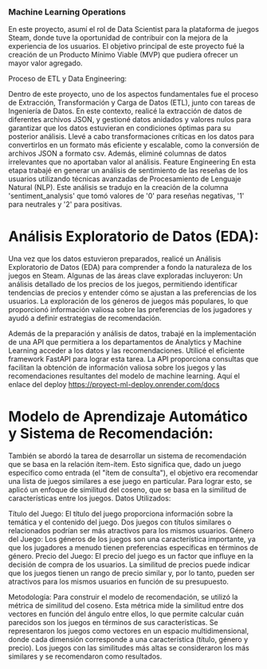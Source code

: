 ###  Machine Learning Operations

En este proyecto, asumí el rol de Data Scientist para la plataforma de juegos Steam, donde tuve la oportunidad de contribuir con la mejora de la experiencia de los usuarios.
El objetivo principal de este proyecto fué la creación de un Producto Mínimo Viable (MVP) que pudiera ofrecer un mayor valor agregado.

Proceso de ETL y Data Engineering:

Dentro de este proyecto, uno de los aspectos fundamentales fue el proceso de Extracción, Transformación y Carga de Datos (ETL), junto con tareas de Ingeniería de Datos.
En este contexto, realicé la extracción de datos de diferentes archivos JSON, y gestioné datos anidados y valores nulos para garantizar que los datos estuvieran en condiciones óptimas para su posterior análisis.
Llevé a cabo transformaciones críticas en los datos para convertirlos en un formato más eficiente y escalable, como la conversión de archivos JSON a formato csv. Además, eliminé columnas de datos irrelevantes que no aportaban valor al análisis.
Feature Engineering
En esta etapa trabajé en generar un análisis de sentimiento de las reseñas de los usuarios utilizando técnicas avanzadas de Procesamiento de Lenguaje Natural (NLP). Este análisis se tradujo en la creación de la columna 'sentiment_analysis'
que tomó valores de '0' para reseñas negativas, '1' para neutrales y '2' para positivas. 

#  Análisis Exploratorio de Datos (EDA):

Una vez que los datos estuvieron preparados, realicé un Análisis Exploratorio de Datos (EDA) para comprender a fondo la naturaleza de los juegos en Steam. Algunas de las áreas clave exploradas incluyeron:
Un análisis detallado de los precios de los juegos, permitiendo identificar tendencias de precios y entender cómo se ajustan a las preferencias de los usuarios.
La exploración de los géneros de juegos más populares, lo que proporcionó información valiosa sobre las preferencias de los jugadores y ayudó a definir estrategias de recomendación.


Además de la preparación y análisis de datos, trabajé en la implementación de una API que permitiera a los departamentos de Analytics y Machine Learning acceder a los datos y las recomendaciones.
Utilicé el eficiente framework FastAPI para lograr esta tarea. La API proporciona consultas que facilitan la obtención de información valiosa sobre los juegos y las recomendaciones resultantes del modelo de machine learning. 
Aquí el enlace del deploy
https://proyect-ml-deploy.onrender.com/docs


#  Modelo de Aprendizaje Automático y Sistema de Recomendación:

También se abordó la tarea de desarrollar un sistema de recomendación que se basa en la relación ítem-ítem. Esto significa que, dado un juego específico como entrada (el "ítem de consulta"), el objetivo era recomendar una lista de juegos similares 
a ese juego en particular. Para lograr esto, se aplicó un enfoque de similitud del coseno, que se basa en la similitud de características entre los juegos.
Datos Utilizados:

Título del Juego: El título del juego proporciona información sobre la temática y el contenido del juego. Dos juegos con títulos similares o relacionados podrían ser más atractivos para los mismos usuarios.
Género del Juego: Los géneros de los juegos son una característica importante, ya que los jugadores a menudo tienen preferencias específicas en términos de género. 
Precio del Juego: El precio del juego es un factor que influye en la decisión de compra de los usuarios. La similitud de precios puede indicar que los juegos tienen un rango de precio similar y, por lo tanto, pueden ser atractivos para los mismos
usuarios en función de su presupuesto.

Metodología:
Para construir el modelo de recomendación, se utilizó la métrica de similitud del coseno. Esta métrica mide la similitud entre dos vectores en función del ángulo entre ellos, 
lo que permite calcular cuán parecidos son los juegos en términos de sus características.
Se representaron los juegos como vectores en un espacio multidimensional, donde cada dimensión corresponde a una característica (título, género y precio).
Los juegos con las similitudes más altas se consideraron los más similares y se recomendaron como resultados.






